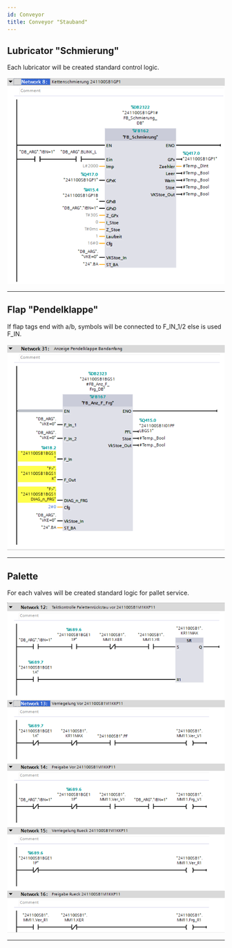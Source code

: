 ```yaml
---
id: Conveyor
title: Conveyor "Stauband"
---
```


## Lubricator "Schmierung"

Each lubricator will be created standard control logic.

![img](../../../../../assets/docs/generation/programBlocks/stationen/conveyor/Lubricator.jpg)

---

## Flap "Pendelklappe"

If flap tags end with a/b, symbols will be connected to F_IN_1/2 else is used F_IN.

![img](../../../../../assets/docs/generation/programBlocks/stationen/conveyor/Flap.jpg)

---

## Palette

For each valves will be created standard logic for pallet service.

![img](../../../../../assets/docs/generation/programBlocks/stationen/conveyor/Palette.jpg)

---